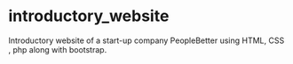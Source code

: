 # introductory_website
Introductory website of a start-up company PeopleBetter using HTML, CSS , php along with bootstrap.
